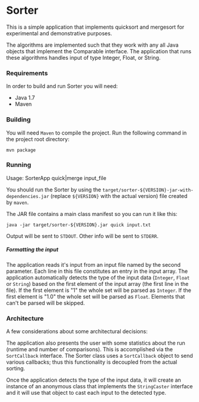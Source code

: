 Sorter
===========

This is a simple application that implements quicksort and mergesort for experimental and demonstrative purposes.

The algorithms are implemented such that they work with any all Java objects that implement the Comparable interface. 
The application that runs these algorithms handles input of type Integer, Float, or String.

### Requirements ###

In order to build and run Sorter you will need: 
* Java 1.7
* Maven

### Building ###

You will need `Maven` to compile the project. Run the following command in the project root directory:

```
mvn package
```

### Running ###

Usage: SorterApp quick|merge input_file

You should run the Sorter by using the `target/sorter-${VERSION}-jar-with-dependencies.jar` 
(replace `${VERSION}` with the actual version) file created by `maven`.

The JAR file contains a main class manifest so you can run it like this:

```
java -jar target/sorter-${VERSION}.jar quick input.txt
```

Output will be sent to `STDOUT`. Other info will be sent to `STDERR`.

##### Formatting the input #####

The application reads it's input from an input file named by the second parameter. Each line in this file constitutes an entry in the input array.
The application automatically detects the type of the input data (`Integer`, `Float` or `String`) based on the first element of the input array (the first line in the file).
If the first element is "1" the whole set will be parsed as `Integer`. If the first element is "1.0" the whole set will be parsed as `Float`. Elements that can't be parsed will be skipped.


### Architecture ###

A few considerations about some architectural decisions:

The application also presents the user with some statistics about the run (runtime and number of comparisons). This is accomplished via the `SortCallback` interface. 
The Sorter class uses a `SortCallback` object to send various callbacks; thus this functionality is decoupled from the actual sorting.

Once the application detects the type of the input data, it will create an instance of an anonymous class that implements the `StringCaster` interface and it will use that
object to cast each input to the detected type.
